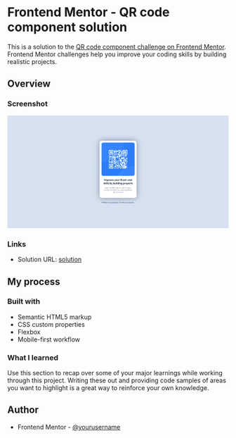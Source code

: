 # Frontend Mentor - QR code component solution

This is a solution to the [QR code component challenge on Frontend Mentor](https://www.frontendmentor.io/challenges/qr-code-component-iux_sIO_H). Frontend Mentor challenges help you improve your coding skills by building realistic projects.

## Overview

### Screenshot

![img](Screenshot_1.png?raw=true)

### Links

- Solution URL: [solution](https://jekapan.github.io/forntend_mentor/)
## My process

### Built with

- Semantic HTML5 markup
- CSS custom properties
- Flexbox
- Mobile-first workflow

### What I learned

Use this section to recap over some of your major learnings while working through this project. Writing these out and providing code samples of areas you want to highlight is a great way to reinforce your own knowledge.

## Author

- Frontend Mentor - [@yourusername](https://www.frontendmentor.io/profile/Jekapan)
